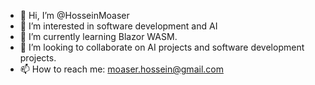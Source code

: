 - 👋 Hi, I’m @HosseinMoaser
- 👀 I’m interested in software development and AI
- 🌱 I’m currently learning Blazor WASM.
- 💞️ I’m looking to collaborate on AI projects and software development projects.
- 📫 How to reach me: moaser.hossein@gmail.com 

<!---
HosseinMoaser/HosseinMoaser is a ✨ special ✨ repository because its `README.md` (this file) appears on your GitHub profile.
You can click the Preview link to take a look at your changes.
--->
